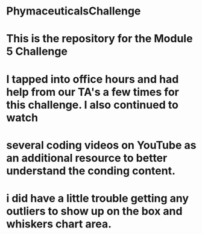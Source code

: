 # PhymaceuticalsChallenge
# This is the repository for the Module 5 Challenge
#
# I tapped into office hours and had help from our TA's a few times for this challenge.  I also continued to watch 
# several coding videos on YouTube as an additional resource to better understand the conding content.
# i did have a little trouble getting any outliers to show up on the box and whiskers chart area.
